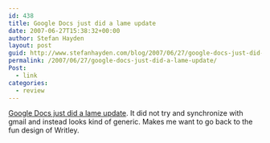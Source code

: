```yaml
---
id: 438
title: Google Docs just did a lame update
date: 2007-06-27T15:38:32+00:00
author: Stefan Hayden
layout: post
guid: http://www.stefanhayden.com/blog/2007/06/27/google-docs-just-did-a-lame-update/
permalink: /2007/06/27/google-docs-just-did-a-lame-update/
Post:
  - link
categories:
  - review
---
```

<p><a href="http://docs.google.com">Google Docs just did a lame update</a>. It did not try and synchronize with gmail and instead looks kind of generic. Makes me want to go back to the fun design of Writley.
</p>
